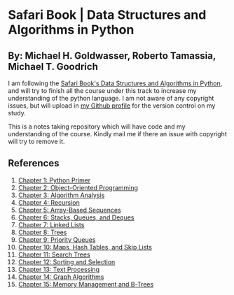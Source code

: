 # Safari Book | Data Structures and Algorithms in Python #
## By: Michael H. Goldwasser, Roberto Tamassia, Michael T. Goodrich ##

I am following the [Safari Book's Data Structures and Algorithms in Python](https://www.safaribooksonline.com/library/view/data-structures-and/9781118290279/ "Safari Book's Data Structures and Algorithms in Python"), and will try to finish all the course under this track to increase my understanding of the python language. I am not aware of any copyright issues, but will upload in [my Github profile](https://github.com/archeranimesh/) for the version control on my study.

This is a notes taking repository which will have code and my understanding of the course. Kindly mail me if there an issue with copyright will try to remove it.


## References ##

1. [Chapter 1: Python Primer](Chapter_01_Python_Primer/docs/ReadMe.md "Chapter 1: Python Primer")
2. [Chapter 2: Object-Oriented Programming](Chapter_02_Object_Oriented_Programming/docs/ReadMe.md "Chapter 2: Object-Oriented Programming")
3. [Chapter 3: Algorithm Analysis](Chapter_03_Algorithm_Analysis/docs/ReadMe.md "Chapter 3: Algorithm Analysis")
4. [Chapter 4: Recursion](Chapter_04_Recursion/docs/ReadMe.md "Chapter 4: Recursion")
5. [Chapter 5: Array-Based Sequences](Chapter_05_Array_Based_Sequences/docs/ReadMe.md "Chapter 5: Array-Based Sequences")
6. [Chapter 6: Stacks, Queues, and Deques](Chapter_06_Stacks,_Queues,_Deques/docs/ReadMe.md "Chapter 6: Stacks, Queues, and Deques")
7. [Chapter 7: Linked Lists](Chapter_07_Linked_Lists/docs/ReadMe.md "Chapter 7: Linked Lists")
8. [Chapter 8: Trees](Chapter_08_Trees/docs/ReadMe.md "Chapter 8: Trees")
9. [Chapter 9: Priority Queues](Chapter_09_Priority_Queues/docs/ReadMe.md "Chapter 9: Priority Queues")
10. [Chapter 10: Maps, Hash Tables, and Skip Lists](Chapter_10_Maps_Hash_Tables_and_Skip_Lists/docs/ReadMe.md "Chapter 10: Maps, Hash Tables, and Skip Lists")
11. [Chapter 11: Search Trees](Chapter_11_Search_Trees/docs/ReadMe.md "Chapter 11: Search Trees")
12. [Chapter 12: Sorting and Selection](Chapter_12_Sorting_and_Selection/docs/ReadMe.md "Chapter 12: Sorting and Selection")
13. [Chapter 13: Text Processing](Chapter_13_Text_Processing/docs/ReadMe.md "Chapter 13: Text Processing")
14. [Chapter 14: Graph Algorithms](Chapter_14_Graph_Algorithms/docs/ReadMe.md "Chapter 14: Graph Algorithms")
15. [Chapter 15: Memory Management and B-Trees](Chapter_15_Memory_Management_B-Trees/docs/ReadMe.md "Chapter 15: Memory Management and B-Trees")
